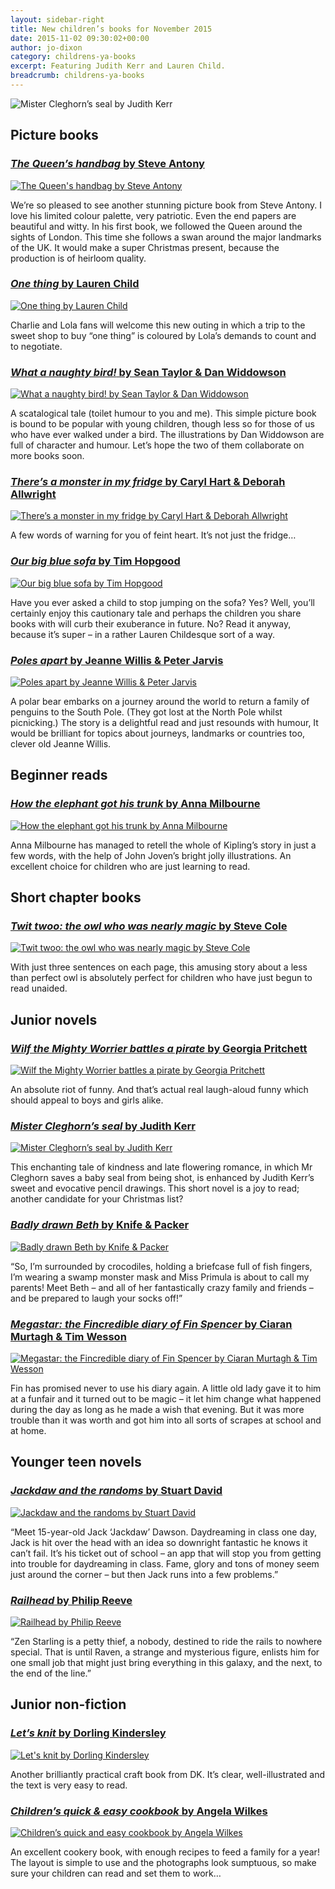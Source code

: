 ```yaml
---
layout: sidebar-right
title: New children’s books for November 2015
date: 2015-11-02 09:30:02+00:00
author: jo-dixon
category: childrens-ya-books
excerpt: Featuring Judith Kerr and Lauren Child.
breadcrumb: childrens-ya-books
---
```

![Mister Cleghorn’s seal by Judith Kerr](/images/featured/featured-mister-cleghorns-seal.jpg)

## Picture books

### [<cite>The Queen&#8217;s handbag</cite> by Steve Antony](https://suffolk.spydus.co.uk/cgi-bin/spydus.exe/ENQ/OPAC/BIBENQ/23264784?QRY=CTIBIB%3C%20IRN(47619052)&QRYTEXT=The%20Queen%27s%20handbag)

[![The Queen's handbag by Steve Antony](/images/article/the-queens-handbag.jpg)](https://suffolk.spydus.co.uk/cgi-bin/spydus.exe/ENQ/OPAC/BIBENQ/23264784?QRY=CTIBIB%3C%20IRN(47619052)&QRYTEXT=The%20Queen%27s%20handbag)

We’re so pleased to see another stunning picture book from Steve Antony. I love his limited colour palette, very patriotic. Even the end papers are beautiful and witty. In his first book, we followed the Queen around the sights of London. This time she follows a swan around the major landmarks of the UK. It would make a super Christmas present, because the production is of heirloom quality.

### [<cite>One thing</cite> by Lauren Child](https://suffolk.spydus.co.uk/cgi-bin/spydus.exe/ENQ/OPAC/BIBENQ/23268274?QRY=CTIBIB%3C%20IRN(5619754)&QRYTEXT=One%20thing)

[![One thing by Lauren Child](/images/article/one-thing.jpg)](https://suffolk.spydus.co.uk/cgi-bin/spydus.exe/ENQ/OPAC/BIBENQ/23268274?QRY=CTIBIB%3C%20IRN(5619754)&QRYTEXT=One%20thing)

Charlie and Lola fans will welcome this new outing in which a trip to the sweet shop to buy “one thing” is coloured by Lola’s demands to count and to negotiate.

### [<cite>What a naughty bird!</cite> by Sean Taylor & Dan Widdowson](https://suffolk.spydus.co.uk/cgi-bin/spydus.exe/ENQ/OPAC/BIBENQ/23271347?QRY=CTIBIB%3C%20IRN(50742118)&QRYTEXT=What%20a%20naughty%20bird!)

[![What a naughty bird! by Sean Taylor & Dan Widdowson](/images/article/what-a-naughty-bird.jpg)](https://suffolk.spydus.co.uk/cgi-bin/spydus.exe/ENQ/OPAC/BIBENQ/23271347?QRY=CTIBIB%3C%20IRN(50742118)&QRYTEXT=What%20a%20naughty%20bird!)

A scatalogical tale (toilet humour to you and me). This simple picture book is bound to be popular with young children, though less so for those of us who have ever walked under a bird. The illustrations by Dan Widdowson are full of character and humour. Let’s hope the two of them collaborate on more books soon.

### [<cite>There’s a monster in my fridge</cite> by Caryl Hart & Deborah Allwright](https://suffolk.spydus.co.uk/cgi-bin/spydus.exe/ENQ/OPAC/BIBENQ/23299449?QRY=CTIBIB%3C%20IRN(54089122)&QRYTEXT=There%27s%20a%20monster%20in%20my%20fridge)

[![There’s a monster in my fridge by Caryl Hart & Deborah Allwright](/images/article/theres-a-monster-in-my-fridge.jpg)](https://suffolk.spydus.co.uk/cgi-bin/spydus.exe/ENQ/OPAC/BIBENQ/23271347?QRY=CTIBIB%3C%20IRN(50742118)&QRYTEXT=What%20a%20naughty%20bird!)

A few words of warning for you of feint heart. It’s not just the fridge…

### [<cite>Our big blue sofa</cite> by Tim Hopgood](https://suffolk.spydus.co.uk/cgi-bin/spydus.exe/ENQ/OPAC/BIBENQ/23599867?QRY=CTIBIB%3C%20IRN(1536660)&QRYTEXT=Our%20big%20blue%20sofa)

[![Our big blue sofa by Tim Hopgood](/images/article/our-big-blue-sofa.jpg)](https://suffolk.spydus.co.uk/cgi-bin/spydus.exe/ENQ/OPAC/BIBENQ/23599867?QRY=CTIBIB%3C%20IRN(1536660)&QRYTEXT=Our%20big%20blue%20sofa)

Have you ever asked a child to stop jumping on the sofa? Yes? Well, you’ll certainly enjoy this cautionary tale and perhaps the children you share books with will curb their exuberance in future. No? Read it anyway, because it’s super – in a rather Lauren Childesque sort of a way.

### [<cite>Poles apart</cite> by Jeanne Willis & Peter Jarvis](https://suffolk.spydus.co.uk/cgi-bin/spydus.exe/ENQ/OPAC/BIBENQ/23602392?QRY=CTIBIB%3C%20IRN(1047058)&QRYTEXT=Poles%20apart)

[![Poles apart by Jeanne Willis & Peter Jarvis](/images/article/poles-apart.jpg)](https://suffolk.spydus.co.uk/cgi-bin/spydus.exe/ENQ/OPAC/BIBENQ/23602392?QRY=CTIBIB%3C%20IRN(1047058)&QRYTEXT=Poles%20apart)

A polar bear embarks on a journey around the world to return a family of penguins to the South Pole. (They got lost at the North Pole whilst picnicking.) The story is a delightful read and just resounds with humour, It would be brilliant for topics about journeys, landmarks or countries too, clever old Jeanne Willis.

## Beginner reads

### [<cite>How the elephant got his trunk</cite> by Anna Milbourne](https://suffolk.spydus.co.uk/cgi-bin/spydus.exe/ENQ/OPAC/BIBENQ/23797776?QRY=CTIBIB%3C%20IRN(18220670)&QRYTEXT=How%20the%20elephant%20got%20his%20trunk)

[![How the elephant got his trunk by Anna Milbourne](/images/article/how-the-elephant-got-his-trunk.jpg)](https://suffolk.spydus.co.uk/cgi-bin/spydus.exe/ENQ/OPAC/BIBENQ/23797776?QRY=CTIBIB%3C%20IRN(18220670)&QRYTEXT=How%20the%20elephant%20got%20his%20trunk)

Anna Milbourne has managed to retell the whole of Kipling’s story in just a few words, with the help of John Joven’s bright jolly illustrations. An excellent choice for children who are just learning to read.

## Short chapter books

### [<cite>Twit twoo: the owl who was nearly magic</cite> by Steve Cole](https://suffolk.spydus.co.uk/cgi-bin/spydus.exe/ENQ/OPAC/BIBENQ/23800131?QRY=CTIBIB%3C%20IRN(53435704)&QRYTEXT=Twit%20twoo%20%3A%20the%20owl%20who%20was%20nearly%20magic)

[![Twit twoo: the owl who was nearly magic by Steve Cole](/images/article/twit-twoo-the-owl-who-was-nearly-magic.jpg)](https://suffolk.spydus.co.uk/cgi-bin/spydus.exe/ENQ/OPAC/BIBENQ/23800131?QRY=CTIBIB%3C%20IRN(53435704)&QRYTEXT=Twit%20twoo%20%3A%20the%20owl%20who%20was%20nearly%20magic)

With just three sentences on each page, this amusing story about a less than perfect owl is absolutely perfect for children who have just begun to read unaided.

## Junior novels

### [<cite>Wilf the Mighty Worrier battles a pirate</cite> by Georgia Pritchett](https://suffolk.spydus.co.uk/cgi-bin/spydus.exe/ENQ/OPAC/BIBENQ/23803220?QRY=CTIBIB%3C%20IRN(51849545)&QRYTEXT=Wilf%20the%20Mighty%20Worrier%20battles%20a%20pirate)

[![Wilf the Mighty Worrier battles a pirate by Georgia Pritchett](/images/article/wilf-the-mighty-worrier-battles-a-pirate.jpg)](https://suffolk.spydus.co.uk/cgi-bin/spydus.exe/ENQ/OPAC/BIBENQ/23803220?QRY=CTIBIB%3C%20IRN(51849545)&QRYTEXT=Wilf%20the%20Mighty%20Worrier%20battles%20a%20pirate)

An absolute riot of funny. And that’s actual real laugh-aloud funny which should appeal to boys and girls alike.

### [<cite>Mister Cleghorn’s seal</cite> by Judith Kerr](https://suffolk.spydus.co.uk/cgi-bin/spydus.exe/ENQ/OPAC/BIBENQ/23807771?QRY=CTIBIB%3C%20IRN(55840552)&QRYTEXT=Mister%20Cleghorn%27s%20seal)

[![Mister Cleghorn’s seal by Judith Kerr](/images/article/mister-cleghorns-seal.jpg)](https://suffolk.spydus.co.uk/cgi-bin/spydus.exe/ENQ/OPAC/BIBENQ/23807771?QRY=CTIBIB%3C%20IRN(55840552)&QRYTEXT=Mister%20Cleghorn%27s%20seal)

This enchanting tale of kindness and late flowering romance, in which Mr Cleghorn saves a baby seal from being shot, is enhanced by Judith Kerr’s sweet and evocative pencil drawings. This short novel is a joy to read; another candidate for your Christmas list?

### [<cite>Badly drawn Beth</cite> by Knife & Packer](https://suffolk.spydus.co.uk/cgi-bin/spydus.exe/ENQ/OPAC/BIBENQ/23810738?QRY=CTIBIB%3C%20IRN(53435084)&QRYTEXT=Badly%20drawn%20Beth)

[![Badly drawn Beth by Knife & Packer](/images/article/badly-drawn-beth.jpg)](https://suffolk.spydus.co.uk/cgi-bin/spydus.exe/ENQ/OPAC/BIBENQ/23810738?QRY=CTIBIB%3C%20IRN(53435084)&QRYTEXT=Badly%20drawn%20Beth)

“So, I&#8217;m surrounded by crocodiles, holding a briefcase full of fish fingers, I&#8217;m wearing a swamp monster mask and Miss Primula is about to call my parents! Meet Beth &#8211; and all of her fantastically crazy family and friends &#8211; and be prepared to laugh your socks off!”

### [<cite>Megastar: the Fincredible diary of Fin Spencer</cite> by Ciaran Murtagh & Tim Wesson](https://suffolk.spydus.co.uk/cgi-bin/spydus.exe/ENQ/OPAC/BIBENQ/23813632?QRY=CTIBIB%3C%20IRN(53434748)&QRYTEXT=Megastar)

[![Megastar: the Fincredible diary of Fin Spencer by Ciaran Murtagh & Tim Wesson](/images/article/megastar-the-fincredible-diary-of-fin-spencer.jpg)](https://suffolk.spydus.co.uk/cgi-bin/spydus.exe/ENQ/OPAC/BIBENQ/23813632?QRY=CTIBIB%3C%20IRN(53434748)&QRYTEXT=Megastar)

Fin has promised never to use his diary again. A little old lady gave it to him at a funfair and it turned out to be magic &#8211; it let him change what happened during the day as long as he made a wish that evening. But it was more trouble than it was worth and got him into all sorts of scrapes at school and at home.

## Younger teen novels

### [<cite>Jackdaw and the randoms</cite> by Stuart David](https://suffolk.spydus.co.uk/cgi-bin/spydus.exe/ENQ/OPAC/BIBENQ/23816034?QRY=CTIBIB%3C%20IRN(53434735)&QRYTEXT=Jackdaw%20and%20the%20randoms)

[![Jackdaw and the randoms by Stuart David](/images/article/jackdaw-and-the-randoms.jpg)](https://suffolk.spydus.co.uk/cgi-bin/spydus.exe/ENQ/OPAC/BIBENQ/23813632?QRY=CTIBIB%3C%20IRN(53434748)&QRYTEXT=Megastar)

“Meet 15-year-old Jack &#8216;Jackdaw&#8217; Dawson. Daydreaming in class one day, Jack is hit over the head with an idea so downright fantastic he knows it can&#8217;t fail. It&#8217;s his ticket out of school &#8211; an app that will stop you from getting into trouble for daydreaming in class. Fame, glory and tons of money seem just around the corner &#8211; but then Jack runs into a few problems.&#8221;

### [<cite>Railhead</cite> by Philip Reeve](https://suffolk.spydus.co.uk/cgi-bin/spydus.exe/ENQ/OPAC/BIBENQ/23817390?QRY=CTIBIB%3C%20IRN(53890687)&QRYTEXT=Railhead)

[![Railhead by Philip Reeve](/images/article/railhead.jpg)](https://suffolk.spydus.co.uk/cgi-bin/spydus.exe/ENQ/OPAC/BIBENQ/23817390?QRY=CTIBIB%3C%20IRN(53890687)&QRYTEXT=Railhead)

“Zen Starling is a petty thief, a nobody, destined to ride the rails to nowhere special. That is until Raven, a strange and mysterious figure, enlists him for one small job that might just bring everything in this galaxy, and the next, to the end of the line.”

## Junior non-fiction

### [<cite>Let&#8217;s knit</cite> by Dorling Kindersley](https://suffolk.spydus.co.uk/cgi-bin/spydus.exe/ENQ/OPAC/BIBENQ/23828617?QRY=CTIBIB%3C%20IRN(52716334)&QRYTEXT=Let%27s%20knit)

[![Let's knit by Dorling Kindersley](/images/article/lets-knit.jpg)](https://suffolk.spydus.co.uk/cgi-bin/spydus.exe/ENQ/OPAC/BIBENQ/23828617?QRY=CTIBIB%3C%20IRN(52716334)&QRYTEXT=Let%27s%20knit)

Another brilliantly practical craft book from DK. It’s clear, well-illustrated and the text is very easy to read.

### [<cite>Children&#8217;s quick & easy cookbook</cite> by Angela Wilkes](https://suffolk.spydus.co.uk/cgi-bin/spydus.exe/ENQ/OPAC/BIBENQ/23831300?QRY=CTIBIB%3C%20IRN(538795)&QRYTEXT=Children%27s%20quick%20%26%20easy%20cookbook)

[![Children’s quick and easy cookbook by Angela Wilkes](/images/article/childrens-quick-and-easy-cookbook.jpg)](https://suffolk.spydus.co.uk/cgi-bin/spydus.exe/ENQ/OPAC/BIBENQ/14071684?QRY=CTIBIB%3C%20IRN(538795)&QRYTEXT=Children%27s%20quick%20%26%20easy%20cookbook)

An excellent cookery book, with enough recipes to feed a family for a year! The layout is simple to use and the photographs look sumptuous, so make sure your children can read and set them to work…
